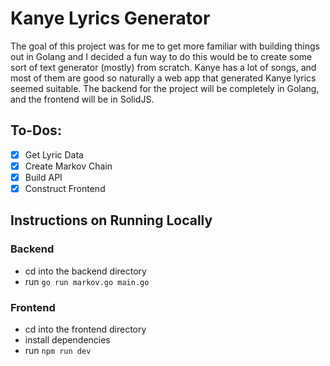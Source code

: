 # Kanye Lyrics Generator

The goal of this project was for me to get more familiar with building things out in Golang
and I decided a fun way to do this would be to create some sort of text generator (mostly)
from scratch. Kanye has a lot of songs, and most of them are good so naturally a web app
that generated Kanye lyrics seemed suitable. The backend for the project will be completely
in Golang, and the frontend will be in SolidJS. 

## To-Dos:
- [x] Get Lyric Data
- [x] Create Markov Chain
- [x] Build API
- [x] Construct Frontend

## Instructions on Running Locally

### Backend 
- cd into the backend directory
- run `go run markov.go main.go`

### Frontend 
- cd into the frontend directory
- install dependencies
- run `npm run dev`
